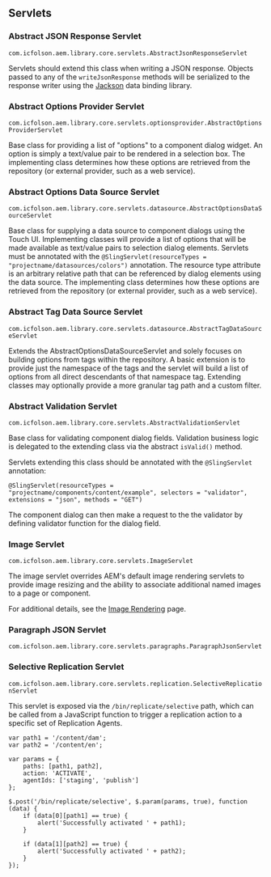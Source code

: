 ## Servlets

### Abstract JSON Response Servlet

`com.icfolson.aem.library.core.servlets.AbstractJsonResponseServlet`

Servlets should extend this class when writing a JSON response.  Objects passed to any of the `writeJsonResponse` methods will be serialized to the response writer using the [Jackson](https://github.com/FasterXML/jackson-databind) data binding library.

### Abstract Options Provider Servlet

`com.icfolson.aem.library.core.servlets.optionsprovider.AbstractOptionsProviderServlet`

Base class for providing a list of "options" to a component dialog widget.  An option is simply a text/value pair to be rendered in a selection box.  The implementing class determines how these options are retrieved from the repository (or external provider, such as a web service).

### Abstract Options Data Source Servlet

`com.icfolson.aem.library.core.servlets.datasource.AbstractOptionsDataSourceServlet`

Base class for supplying a data source to component dialogs using the Touch UI.  Implementing classes will provide a list of options that will be made available as text/value pairs to selection dialog elements.  Servlets must be annotated with the `@SlingServlet(resourceTypes = "projectname/datasources/colors")` annotation.  The resource type attribute is an arbitrary relative path that can be referenced by dialog elements using the data source.  The implementing class determines how these options are retrieved from the repository (or external provider, such as a web service).

### Abstract Tag Data Source Servlet

`com.icfolson.aem.library.core.servlets.datasource.AbstractTagDataSourceServlet`

Extends the AbstractOptionsDataSourceServlet and solely focuses on building options from tags within the repository. A basic extension is to provide just the namespace of the tags and the servlet will build a list of options from all direct descendants of that namespace tag. Extending classes may optionally provide a more granular tag path and a custom filter.

### Abstract Validation Servlet

`com.icfolson.aem.library.core.servlets.AbstractValidationServlet`

Base class for validating component dialog fields.  Validation business logic is delegated to the extending class via the abstract `isValid()` method.

Servlets extending this class should be annotated with the `@SlingServlet` annotation:

    @SlingServlet(resourceTypes = "projectname/components/content/example", selectors = "validator", extensions = "json", methods = "GET")

The component dialog can then make a request to the the validator by defining validator function for the dialog field.

### Image Servlet

`com.icfolson.aem.library.core.servlets.ImageServlet`

The image servlet overrides AEM's default image rendering servlets to provide image resizing and the ability to associate additional named images to a page or component.

For additional details, see the [Image Rendering](https://github.com/OlsonDigital/aem-library/wiki/image-rendering) page.

### Paragraph JSON Servlet

`com.icfolson.aem.library.core.servlets.paragraphs.ParagraphJsonServlet`

### Selective Replication Servlet

`com.icfolson.aem.library.core.servlets.replication.SelectiveReplicationServlet`

This servlet is exposed via the `/bin/replicate/selective` path, which can be called from a JavaScript function to trigger a replication action to a specific set of Replication Agents.

    var path1 = '/content/dam';
    var path2 = '/content/en';

    var params = {
        paths: [path1, path2],
        action: 'ACTIVATE',
        agentIds: ['staging', 'publish']
    };

    $.post('/bin/replicate/selective', $.param(params, true), function (data) {
        if (data[0][path1] == true) {
            alert('Successfully activated ' + path1);
        }

        if (data[1][path2] == true) {
            alert('Successfully activated ' + path2);
        }
    });
